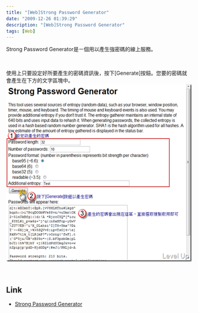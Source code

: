 ```yaml
---
title: "[Web]Strong Password Generator"
date: "2009-12-26 01:39:29"
description: "[Web]Strong Password Generator"
tags: [Web]
---
```


<p>Strong Password Generator是ㄧ個用以產生強密碼的線上服務。</p>  <p> </p>  <p>使用上只要設定好所要產生的密碼資訊後，按下[Generate]按鈕。您要的密碼就會產生在下方的文字區塊中。   <br /><img style="border-bottom: 0px; border-left: 0px; display: inline; border-top: 0px; border-right: 0px" title="image" border="0" alt="image" src="\images\posts\12677\image_thumb.png" width="536" height="484" /></a></p>  <p>  </p>  <h2>Link</h2>  <ul>   <li><a href="http://www.mytsoftware.com/dailyproject/PassGen/PassGen.html" target="_blank">Strong Password Generator </li> </ul>
